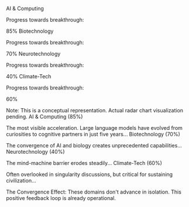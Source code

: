 AI & Computing

Progress towards breakthrough:

85%
Biotechnology

Progress towards breakthrough:

70%
Neurotechnology

Progress towards breakthrough:

40%
Climate-Tech

Progress towards breakthrough:

60%

Note: This is a conceptual representation. Actual radar chart visualization pending.
AI & Computing (85%)

The most visible acceleration. Large language models have evolved from curiosities to cognitive partners in just five years...
Biotechnology (70%)

The convergence of AI and biology creates unprecedented capabilities...
Neurotechnology (40%)

The mind-machine barrier erodes steadily...
Climate-Tech (60%)

Often overlooked in singularity discussions, but critical for sustaining civilization...

The Convergence Effect: These domains don't advance in isolation. This positive feedback loop is already operational.

